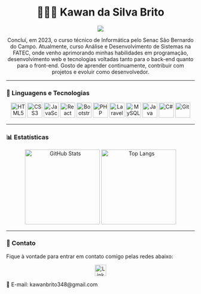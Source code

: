 <h1 align="center"> 👨🏽‍💻 Kawan da Silva Brito</h1>

<p align="center">
  <img src="https://img.shields.io/badge/Desenvolvedor-blueviolet" />
</p>

<p align="center">
  Concluí, em 2023, o curso técnico de Informática pelo Senac São Bernardo do Campo. Atualmente, curso Análise e Desenvolvimento de Sistemas na FATEC, onde venho aprimorando minhas habilidades em programação, desenvolvimento web e tecnologias voltadas tanto para o   back-end quanto para o front-end. Gosto de aprender continuamente, contribuir com projetos e evoluir como desenvolvedor.
</p>

---

### 🧠 Linguagens e Tecnologias

<p align="center">
  <img src="https://cdn.jsdelivr.net/gh/devicons/devicon/icons/html5/html5-original.svg" height="40" alt="HTML5" title="HTML5" />
  <img src="https://cdn.jsdelivr.net/gh/devicons/devicon/icons/css3/css3-original.svg" height="40" alt="CSS3" title="CSS3" />
  <img src="https://cdn.jsdelivr.net/gh/devicons/devicon/icons/javascript/javascript-original.svg" height="40" alt="JavaScript" title="JavaScript" />
  <img src="https://cdn.jsdelivr.net/gh/devicons/devicon/icons/react/react-original.svg" height="40" alt="React" title="React" />
  <img src="https://cdn.jsdelivr.net/gh/devicons/devicon/icons/bootstrap/bootstrap-original.svg" height="40" alt="Bootstrap" title="Bootstrap" />
  <img src="https://cdn.jsdelivr.net/gh/devicons/devicon/icons/php/php-original.svg" height="40" alt="PHP" title="PHP" />
  <img src="https://cdn.jsdelivr.net/gh/devicons/devicon/icons/laravel/laravel-original.svg" height="40" alt="Laravel" title="Laravel" />
  <img src="https://cdn.jsdelivr.net/gh/devicons/devicon/icons/mysql/mysql-original.svg" height="40" alt="MySQL" title="MySQL" />
  <img src="https://cdn.jsdelivr.net/gh/devicons/devicon/icons/java/java-original.svg" height="40" alt="Java" title="Java" />
  <img src="https://cdn.jsdelivr.net/gh/devicons/devicon/icons/csharp/csharp-original.svg" height="40" alt="C#" title="C#" />
  <img src="https://cdn.jsdelivr.net/gh/devicons/devicon/icons/git/git-original.svg" height="40" alt="Git" title="Git" />
</p>


---

### 📊 Estatísticas

<p align="center">
  <img 
    alt="GitHub Stats" 
    height="200" 
    src="https://github-readme-stats.vercel.app/api?username=KawanBto&show_icons=true&theme=tokyonight&include_all_commits=true&locale=pt-br" 
  />
  <img 
    alt="Top Langs" 
    height="200" 
    src="https://github-readme-stats.vercel.app/api/top-langs/?username=KawanBto&theme=tokyonight&layout=compact&custom_title=Tecnologias&langs_count=9" 
  />
</p>

---

### 📎 Contato

Fique à vontade para entrar em contato comigo pelas redes abaixo:

<p align="center"> <a href="https://www.linkedin.com/in/kawan-da-silva-brito-489146182/" target="_blank"> <img src="https://raw.githubusercontent.com/rahuldkjain/github-profile-readme-generator/master/src/images/icons/Social/linked-in-alt.svg" height="30" alt="LinkedIn" title="LinkedIn - Kawan da Silva Brito" /> </a> </p>
📧 E-mail: kawanbrito348@gmail.com

